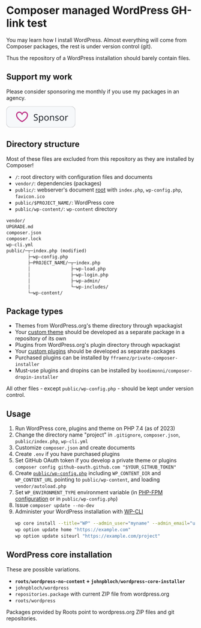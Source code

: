 # Composer managed WordPress GH-link test

You may learn how I install WordPress.
Almost everything will come from Composer packages, the rest is under version control (git).

Thus the repository of a WordPress installation should barely contain files.

## Support my work

Please consider sponsoring me monthly if you use my packages in an agency.

[![Sponsor](https://github.com/szepeviktor/.github/raw/master/.github/assets/github-like-sponsor-button.svg)](https://github.com/sponsors/szepeviktor)

## Directory structure

Most of these files are excluded from this repository as they are installed by Composer!

- `/`: root directory with configuration files and documents
- `vendor/`: dependencies (packages)
- `public/`: webserver's document [root](https://github.com/szepeviktor/RootFiles) with `index.php`, `wp-config.php`, `favicon.ico`
- `public/$PROJECT_NAME/`: WordPress core
- `public/wp-content/`: `wp-content` directory

```
vendor/
UPGRADE.md
composer.json
composer.lock
wp-cli.yml
public/─┬─index.php (modified)
        ├─wp-config.php
        ├─PROJECT_NAME/─┬─index.php
        │               ├─wp-load.php
        │               ├─wp-login.php
        │               ├─wp-admin/
        │               └─wp-includes/
        └─wp-content/
```

## Package types

- Themes from WordPress.org's theme directory through wpackagist
- Your [custom theme](https://github.com/timber/starter-theme/tree/2.x) should be developed as a separate package in a repository of its own
- Plugins from WordPress.org's plugin directory through wpackagist
- Your [custom plugins](https://github.com/szepeviktor/starter-plugin) should be developed as separate packages
- Purchased plugins can be installed by `ffraenz/private-composer-installer`
- Must-use plugins and dropins can be installed by `koodimonni/composer-dropin-installer`

All other files - except `public/wp-config.php` - should be kept under version control.

## Usage

1. Run WordPress core, plugins and theme on PHP 7.4 (as of 2023)
1. Change the directory name "project" in `.gitignore`, `composer.json`, `public/index.php`, `wp-cli.yml`
1. Customize `composer.json` and create documents
1. Create `.env` if you have purchased plugins
1. Set GitHub OAuth token if you develop a private theme or plugins
   `composer config github-oauth.github.com "$YOUR_GITHUB_TOKEN"`
1. Create [`public/wp-config.php`](https://github.com/szepeviktor/wordpress-website-lifecycle/blob/master/wp-config/wp-config.php)
   including  `WP_CONTENT_DIR` and `WP_CONTENT_URL` pointing to `public/wp-content`, and loading `vendor/autoload.php`
1. Set `WP_ENVIRONMENT_TYPE` environment variable
   (in [PHP-FPM configuration](https://github.com/szepeviktor/debian-server-tools/blob/master/webserver/phpfpm-pools/Skeleton-pool.conf) or in `public/wp-config.php`)
1. Issue `composer update --no-dev`
1. Administer your WordPress installation with [WP-CLI](https://make.wordpress.org/cli/handbook/guides/installing/)
   ```bash
   wp core install --title="WP" --admin_user="myname" --admin_email="user@example.com" --admin_password="12345"
   wp option update home "https://example.com"
   wp option update siteurl "https://example.com/project"
   ```

## WordPress core installation

These are possible variations.

- **`roots/wordpress-no-content` + `johnpbloch/wordpress-core-installer`**
- `johnpbloch/wordpress`
- `repositories.package` with current ZIP file from wordpress.org
- `roots/wordpress`

Packages provided by Roots point to wordpress.org ZIP files and git repositories.
